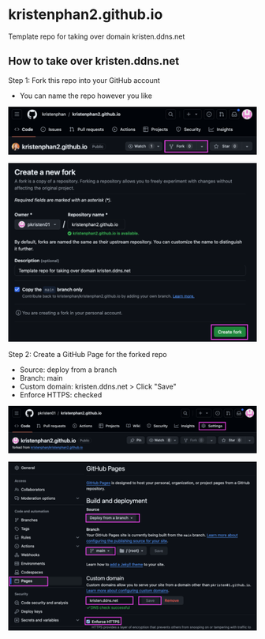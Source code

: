 # kristenphan2.github.io
Template repo for taking over domain kristen.ddns.net

## How to take over kristen.ddns.net
Step 1: Fork this repo into your GitHub account
  - You can name the repo however you like

![Alt text](/resources/step1-1.png)

![Alt text](/resources/step1-2.png)

Step 2: Create a GitHub Page for the forked repo
- Source: deploy from a branch
- Branch: main
- Custom domain: kristen.ddns.net > Click "Save"
- Enforce HTTPS: checked

![Alt text](/resources/step2-1.png)

![Alt text](/resources/step2-2.png)